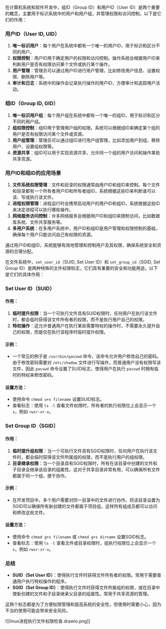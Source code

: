 在计算机系统和软件开发中，组ID（Group ID）和用户ID（User ID）是两个重要的概念，主要用于标识系统中的用户和用户组，并管理权限和访问控制。以下是它们的作用：

### 用户ID（User ID, UID）

1. **唯一标识用户**：每个用户在系统中都有一个唯一的用户ID，用于标识和区分不同的用户。
2. **权限控制**：用户ID用于确定用户的权限和访问控制。操作系统会根据用户ID来判断用户是否有权限访问某个文件或执行某个操作。
3. **用户管理**：管理员可以通过用户ID进行用户管理，比如修改用户信息、设置权限、删除用户等。
4. **审计和日志**：系统中的操作会记录执行操作的用户ID，方便审计和追踪用户活动。

### 组ID（Group ID, GID）

1. **唯一标识用户组**：每个用户组在系统中都有一个唯一的组ID，用于标识和区分不同的用户组。
2. **组权限控制**：组ID用于管理用户组的权限。系统可以根据组ID来确定某个组的用户是否有权限访问某个文件或资源。
3. **用户组管理**：管理员可以通过组ID进行用户组管理，比如添加用户到组、移除用户、设置组权限等。
4. **资源共享**：组ID可以用于实现资源共享，允许同一个组的用户访问和操作某些共享资源。

### 用户ID和组ID的应用场景

1. **文件系统权限管理**：文件和目录的权限通常由用户ID和组ID来控制。每个文件和目录都有一个所有者用户ID和所有者组ID，系统根据这些ID来判断谁可以读、写或执行该文件。
2. **进程权限管理**：进程运行时会携带启动用户的用户ID和组ID，系统根据这些ID来决定进程可以执行哪些操作。
3. **网络服务访问控制**：许多网络服务会根据用户ID和组ID来限制访问，比如数据库系统、文件共享服务等。
4. **多用户系统**：在多用户系统中，用户ID和组ID是用户管理和权限控制的基础，确保每个用户只能访问自己有权限的资源。

通过用户ID和组ID，系统能够有效地管理和控制用户及其权限，确保系统安全和资源的合理分配。


在文件系统中，`set_user_id`（SUID, Set User ID）和 `set_group_id`（SGID, Set Group ID）是两种特殊的文件权限标志，它们具有重要的安全和功能用途。以下是它们的具体作用：

### Set User ID（SUID）

#### 作用：
1. **临时提升权限**：当一个可执行文件具有SUID权限时，任何用户在执行该文件时，都会临时获得该文件所有者的权限，而不是执行用户自己的权限。
2. **特权操作**：这允许普通用户在执行某些需要特权的操作时，不需要永久提升自己的权限，而是仅在执行该程序时临时提升权限。

#### 示例：
- 一个常见的例子是 `/usr/bin/passwd` 命令，该命令允许用户修改自己的密码。由于修改密码需要对 `/etc/shadow` 文件进行写操作，而普通用户没有权限写该文件，因此 `passwd` 命令设置了SUID标志，使得用户在执行 `passwd` 时拥有临时的特权来修改密码。

#### 设置方法：
- 使用命令 `chmod u+s filename` 设置SUID标志。
- 查看标志：使用 `ls -l` 查看文件权限时，所有者的执行权限位上会显示一个 `s`，例如 `rwsr-xr-x`。

### Set Group ID（SGID）

#### 作用：
1. **临时提升组权限**：当一个可执行文件具有SGID权限时，任何用户在执行该文件时，都会临时获得该文件所属组的权限，而不是执行用户的组权限。
2. **目录继承权限**：当一个目录具有SGID权限时，所有在该目录中创建的文件和子目录会继承该目录的组属性。这对于共享目录非常有用，可以确保所有文件都属于同一个组，便于协作。

#### 示例：
- 在开发项目中，多个用户需要对同一目录中的文件进行协作。将该目录设置为SGID可以确保所有新创建的文件都属于项目组，这样所有组成员都可以访问和修改这些文件。

#### 设置方法：
- 使用命令 `chmod g+s filename` 或 `chmod g+s dirname` 设置SGID标志。
- 查看标志：使用 `ls -l` 查看文件或目录权限时，组执行权限位上会显示一个 `s`，例如 `rwxr-sr-x`。

### 总结

- **SUID（Set User ID）**：使得执行文件时获得文件所有者的权限。常用于需要普通用户执行特权操作的程序。
- **SGID（Set Group ID）**：使得执行文件时获得文件所属组的权限，或在目录中使新创建的文件和子目录继承父目录的组属性。常用于共享资源的管理。

这两个标志都是为了方便权限管理和提高系统的安全性，但使用时需要小心，因为不当的使用可能会带来安全风险。

![[linux进程执行文件权限检查.drawio.png]]

